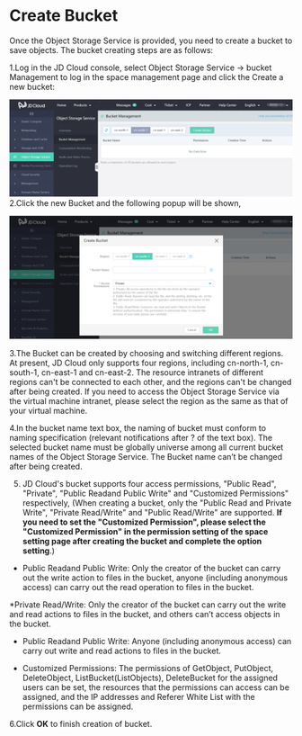 # Create Bucket

Once the Object Storage Service is provided, you need to create a bucket to save objects. The bucket creating steps are as follows:

1.Log in the JD Cloud console, select Object Storage Service -> bucket Management to log in the space management page and click the Create a new bucket:

![Create Space](../../../../image/Object-Storage-Service/OSS-027.png)
2.Click the new Bucket and the following popup will be shown,

![Pop Up](../../../../image/Object-Storage-Service/OSS-028.png)

3.The Bucket can be created by choosing and switching different regions. At present, JD Cloud only supports four regions, including cn-north-1, cn-south-1, cn-east-1 and cn-east-2. The resource intranets of different regions can't be connected to each other, and the regions can't be changed after being created. If you need to access the Object Storage Service via the virtual machine intranet, please select the region as the same as that of your virtual machine.

4.In the bucket name text box, the naming of bucket must conform to naming specification (relevant notifications after ? of the text box). The selected bucket name must be globally universe among all current bucket names of the Object Storage Service. The Bucket name can’t be changed after being created.

5. JD Cloud's bucket supports four access permissions, "Public Read", "Private", "Public Readand Public Write" and "Customized Permissions" respectively, (When creating a bucket, only the "Public Read and Private Write", "Private Read/Write" and "Public Read/Write" are supported. **If you need to set the "Customized Permission", please select the "Customized Permission" in the permission setting of the space setting page after creating the bucket and complete the option setting**.)

* Public Readand Public Write: Only the creator of the bucket can carry out the write action to files in the bucket, anyone (including anonymous access) can carry out the read operation to files in the bucket.

*Private Read/Write: Only the creator of the bucket can carry out the write and read actions to files in the bucket, and others can’t access objects in the bucket.

* Public Readand Public Write: Anyone (including anonymous access) can carry out write and read actions to files in the bucket.

* Customized Permissions: The permissions of GetObject, PutObject, DeleteObject, ListBucket(ListObjects), DeleteBucket for the assigned users can be set, the resources that the permissions can access can be assigned, and the IP addresses and Referer White List with the permissions can be assigned.

6.Click **OK** to finish creation of bucket.
